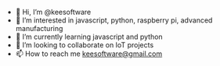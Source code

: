 - 👋 Hi, I’m @keesoftware
- 👀 I’m interested in javascript, python, raspberry pi, advanced manufacturing
- 🌱 I’m currently learning javascript and python
- 💞️ I’m looking to collaborate on IoT projects
- 📫 How to reach me keesoftware@gmail.com

<!---
keesoftware/keesoftware is a ✨ special ✨ repository because its `README.md` (this file) appears on your GitHub profile.
You can click the Preview link to take a look at your changes.
--->
